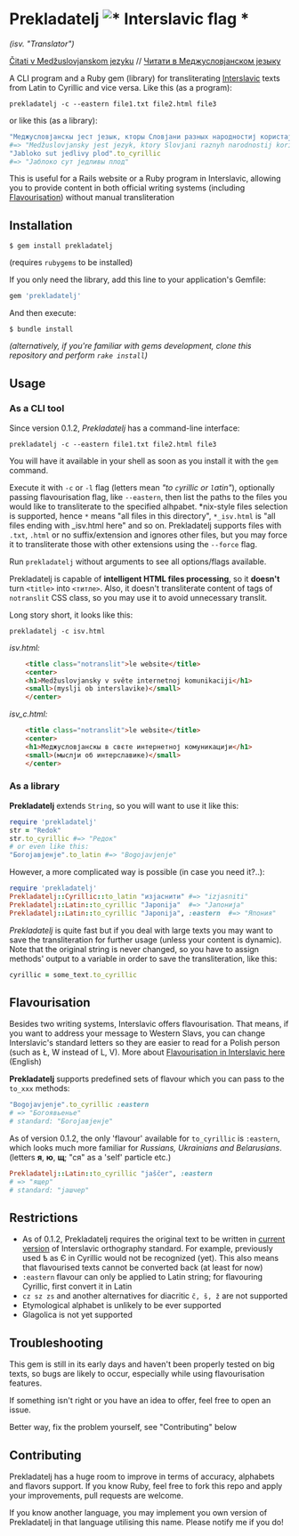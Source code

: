 # Prekladatelj ![* Interslavic flag *](http://steen.free.fr/interslavic/slovianski.ico)

*(isv. "Translator")*

[Čitati v Medžuslovjanskom jezyku](README_isl_la.md) // [Читати в Меджусловjанском jезыку](README_isl_cy.md)

A CLI program and a Ruby gem (library) for transliterating [Interslavic](http://steen.free.fr/interslavic/index.html) texts from Latin to Cyrillic and vice versa.
Like this (as a program):

```shell
prekladatelj -c --eastern file1.txt file2.html file3
```

or like this (as a library):
```ruby
"Меджусловјанскы јест језык, кторы Словјани разных народностиј користајут".to_latin
#=> "Medžuslovjansky jest jezyk, ktory Slovjani raznyh narodnostij koristajut"
"Jabloko sut jedlivy plod".to_cyrillic
#=> "Јаблоко сут једливы плод"
```
This is useful for a Rails website or a Ruby program in Interslavic, allowing you to provide content in both official writing systems (including [Flavourisation](#Flavourisation)) without manual transliteration

## Installation

    $ gem install prekladatelj
(requires ``rubygems`` to be installed)

If you only need the library, add this line to your application's Gemfile:

```ruby
gem 'prekladatelj'
```

And then execute:

    $ bundle install

_(alternatively, if you're familiar with gems development, clone this repository and perform ``rake install``)_
## Usage

### As a CLI tool
Since version 0.1.2, _Prekladatelj_ has a command-line interface:
```shell
prekladatelj -c --eastern file1.txt file2.html file3
```
You will have it available in your shell as soon as you install it with the ``gem`` command.

Execute it with ``-c`` or ``-l`` flag (letters mean _"to ``c``yrillic or ``l``atin"_), optionally passing 
flavourisation flag, like ``--eastern``, then list the paths to the files you would like to transliterate to the specified alhpabet.
*nix-style files selection is supported, hence ``*`` means "all files in this directory", ``*_isv.html`` is "all files ending with _isv.html here" and so on.
Prekladatelj supports files with ``.txt``, ``.html`` or no suffix/extension and ignores other files, but you may force it to transliterate those with other extensions
using the ``--force`` flag.

Run ``prekladatelj`` without arguments to see all options/flags available.

Prekladatelj is capable of **intelligent HTML files processing**, so it **doesn't** turn ``<title>`` into ``<титле>``.
Also, it doesn't transliterate content of tags of ``notranslit`` CSS class, so you may use it to avoid unnecessary translit.

Long story short, it looks like this:
```shell
prekladatelj -c isv.html
```

_isv.html:_
```html
    <title class="notranslit">le website</title>
    <center>
    <h1>Medžuslovjansky v světe internetnoj komunikaciji</h1>
    <small>(myslji ob interslavike)</small>
    </center>
```
_isv_c.html:_
```html
    <title class="notranslit">le website</title>
    <center>
    <h1>Меджусловјанскы в свєте интернетној комуникацији</h1>
    <small>(мыслји об интерславике)</small>
    </center>
```

### As a library

**Prekladatelj** extends ``String``, so you will want to use it like this:

```ruby
require 'prekladatelj'
str = "Redok"
str.to_cyrillic #=> "Редок"
# or even like this:
"Богоjaвjeнje".to_latin #=> "Bogojavjenje"
```

However, a more complicated way is possible (in case you need it?..):
```ruby
require 'prekladatelj'
Prekladatelj::Cyrillic::to_latin "изjаснити" #=> "izjasniti"
Prekladatelj::Latin::to_cyrillic "Japonija"  #=> "Јапонија"
Prekladatelj::Latin::to_cyrillic "Japonija", :eastern  #=> "Япония"
```
_Prekladatelj_ is quite fast but if you deal with large texts you may want to save 
the transliteration for further usage (unless your content is dynamic).
Note that the original string is never changed, so you have to assign methods' output to a variable
in order to save the transliteration, like this:
```ruby
cyrillic = some_text.to_cyrillic
```

## Flavourisation

Besides two writing systems, Interslavic offers flavourisation. That means, if you want to address your message to Western Slavs,
 you can change Interslavic's standard letters so they are easier to read
 for a Polish person (such as Ł, W instead of L, V). More about [Flavourisation in Interslavic here](http://steen.free.fr/interslavic/flavorizacija.html) (English)
 
**Prekladatelj** supports predefined sets of flavour which you can pass to the ``to_xxx`` methods:

```ruby
"Bogojavjenje".to_cyrillic :eastern 
# => "Богоявьенье" 
# standard: "Богоjaвjeнje"
``` 

As of version 0.1.2, the only 'flavour' available for ``to_cyrillic`` is ``:eastern``, which looks much more familiar for *Russians, Ukrainians and Belarusians*.
(letters **я**, **ю**, **щ**; "ся" as a 'self' particle etc.)
```ruby
Prekladatelj::Latin::to_cyrillic "jaščer", :eastern
# => "ящер"
# standard: "jашчер"
```

## Restrictions
* As of 0.1.2, Prekladatelj requires the original text to be written in [current version](http://steen.free.fr/interslavic/orthography.html#standard_alphabet) 
of Interslavic orthography standard. For example, previously used ѣ as Є in Cyrillic would not be recognized (yet). This
also means that flavourised texts cannot be converted back (at least for now)
* ``:eastern`` flavour can only be applied to Latin string; for flavouring Cyrillic, first convert it in Latin
* ``cz sz zs`` and another alternatives for diacritic ``č, š, ž`` are not supported
* Etymological alphabet is unlikely to be ever supported
* Glagolica is not yet supported

## Troubleshooting
This gem is still in its early days and haven't been properly tested on big texts, so bugs are likely
to occur, especially while using flavourisation features.

If something isn't right or you have an idea to offer, feel free to open an issue.

Better way, fix the problem yourself, see "Contributing" below

## Contributing

Prekladatelj has a huge room to improve in terms of accuracy, alphabets and flavors support. If you know Ruby, feel free to fork this repo
and apply your improvements, pull requests are welcome.

If you know another language, you may implement you own version of Prekladatelj in that language
utilising this name. Please notify me if you do!